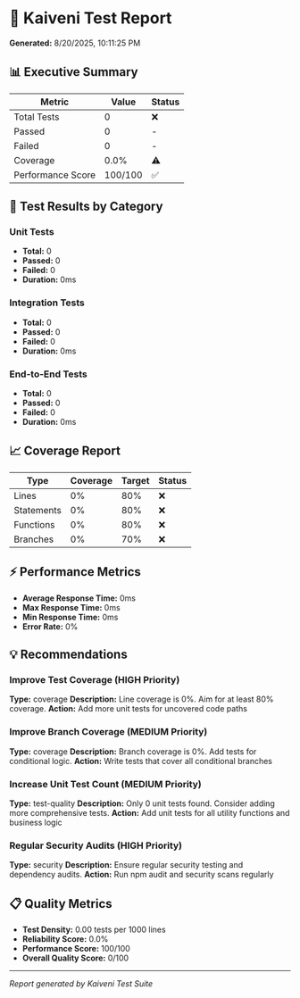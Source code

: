 
# 🧪 Kaiveni Test Report

**Generated:** 8/20/2025, 10:11:25 PM

## 📊 Executive Summary

| Metric | Value | Status |
|--------|-------|--------|
| Total Tests | 0 | ❌ |
| Passed | 0 | - |
| Failed | 0 | - |
| Coverage | 0.0% | ⚠️ |
| Performance Score | 100/100 | ✅ |

## 🎯 Test Results by Category

### Unit Tests
- **Total:** 0
- **Passed:** 0
- **Failed:** 0
- **Duration:** 0ms

### Integration Tests
- **Total:** 0
- **Passed:** 0
- **Failed:** 0
- **Duration:** 0ms

### End-to-End Tests
- **Total:** 0
- **Passed:** 0
- **Failed:** 0
- **Duration:** 0ms

## 📈 Coverage Report

| Type | Coverage | Target | Status |
|------|----------|--------|--------|
| Lines | 0% | 80% | ❌ |
| Statements | 0% | 80% | ❌ |
| Functions | 0% | 80% | ❌ |
| Branches | 0% | 70% | ❌ |

## ⚡ Performance Metrics

- **Average Response Time:** 0ms
- **Max Response Time:** 0ms
- **Min Response Time:** 0ms
- **Error Rate:** 0%

## 💡 Recommendations


### Improve Test Coverage (HIGH Priority)
**Type:** coverage
**Description:** Line coverage is 0%. Aim for at least 80% coverage.
**Action:** Add more unit tests for uncovered code paths


### Improve Branch Coverage (MEDIUM Priority)
**Type:** coverage
**Description:** Branch coverage is 0%. Add tests for conditional logic.
**Action:** Write tests that cover all conditional branches


### Increase Unit Test Count (MEDIUM Priority)
**Type:** test-quality
**Description:** Only 0 unit tests found. Consider adding more comprehensive tests.
**Action:** Add unit tests for all utility functions and business logic


### Regular Security Audits (HIGH Priority)
**Type:** security
**Description:** Ensure regular security testing and dependency audits.
**Action:** Run npm audit and security scans regularly


## 📋 Quality Metrics

- **Test Density:** 0.00 tests per 1000 lines
- **Reliability Score:** 0.0%
- **Performance Score:** 100/100
- **Overall Quality Score:** 0/100

---
*Report generated by Kaiveni Test Suite*
